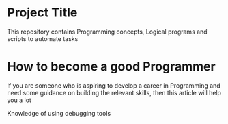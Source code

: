 Project Title
================================
This repository contains Programming concepts, Logical programs  and scripts to automate tasks


How to become a good Programmer
=======================================
If you are someone who is aspiring to develop a career in Programming and need some guidance on building the relevant skills, then this article will help you a lot


Knowledge of using debugging tools
